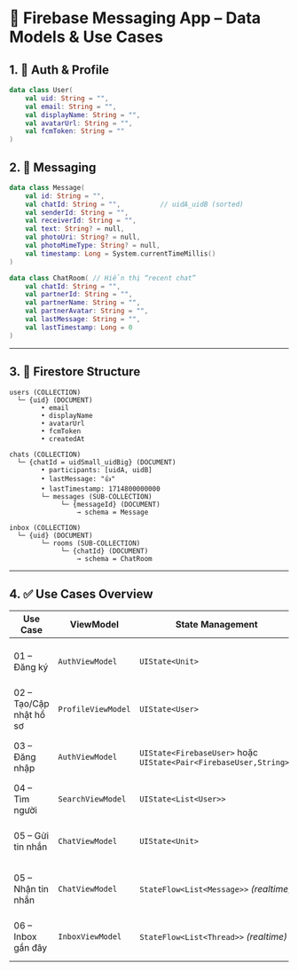 
# 📱 Firebase Messaging App – Data Models & Use Cases

## 1. 🔐 Auth & Profile

```kotlin
data class User(
    val uid: String = "",
    val email: String = "",
    val displayName: String = "",
    val avatarUrl: String = "",
    val fcmToken: String = ""
)
````

## 2. 💬 Messaging

```kotlin
data class Message(
    val id: String = "",
    val chatId: String = "",          // uidA_uidB (sorted)
    val senderId: String = "",
    val receiverId: String = "",
    val text: String? = null,
    val photoUri: String? = null,
    val photoMimeType: String? = null,
    val timestamp: Long = System.currentTimeMillis()
)

data class ChatRoom( // Hiển thị “recent chat”
    val chatId: String = "",
    val partnerId: String = "",
    val partnerName: String = "",
    val partnerAvatar: String = "",
    val lastMessage: String = "",
    val lastTimestamp: Long = 0
)
```

---

## 3. 🧩 Firestore Structure

```
users (COLLECTION)
  └─ {uid} (DOCUMENT)
        • email
        • displayName
        • avatarUrl
        • fcmToken
        • createdAt

chats (COLLECTION)
  └─ {chatId = uidSmall_uidBig} (DOCUMENT)
        • participants: [uidA, uidB]
        • lastMessage: "👍"
        • lastTimestamp: 1714800000000
        └─ messages (SUB‑COLLECTION)
             └─ {messageId} (DOCUMENT)
                 → schema = Message

inbox (COLLECTION)
  └─ {uid} (DOCUMENT)
        └─ rooms (SUB‑COLLECTION)
             └─ {chatId} (DOCUMENT)
                 → schema = ChatRoom
```

---

## 4. ✅ Use Cases Overview

| Use Case                | ViewModel          | State Management                                                  | `T` in `Success<T>`                   | Description                               |
| ----------------------- | ------------------ | ----------------------------------------------------------------- | ------------------------------------- | ----------------------------------------- |
| 01 – Đăng ký            | `AuthViewModel`    | `UIState<Unit>`                                                   | `Unit`                                | Chỉ cần biết thành công/thất bại.         |
| 02 – Tạo/Cập nhật hồ sơ | `ProfileViewModel` | `UIState<User>`                                                   | `User`                                | Trả về `User` để cập nhật UI.             |
| 03 – Đăng nhập          | `AuthViewModel`    | `UIState<FirebaseUser>` hoặc `UIState<Pair<FirebaseUser,String>>` | `FirebaseUser` hoặc `(user, idToken)` | Tuỳ vào việc UI có cần token hay không.   |
| 04 – Tìm người          | `SearchViewModel`  | `UIState<List<User>>`                                             | `List<User>`                          | Hiển thị kết quả tìm kiếm.                |
| 05 – Gửi tin nhắn       | `ChatViewModel`    | `UIState<Unit>`                                                   | `Unit`                                | Chỉ cần biết gửi thành công hay chưa.     |
| 05 – Nhận tin nhắn      | `ChatViewModel`    | `StateFlow<List<Message>>` *(realtime)*                           | —                                     | Dùng luồng realtime để cập nhật liên tục. |
| 06 – Inbox gần đây      | `InboxViewModel`   | `StateFlow<List<Thread>>` *(realtime)*                            | —                                     | Lắng nghe các cuộc trò chuyện mới nhất.   |


